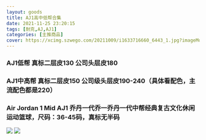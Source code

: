 ```yaml
---
layout: goods
title: AJ1高中低帮合集
date: 2021-11-25 23:20:15
tags: [耐克,AJ,AJ1]
categories: [主推商品]
cover: https://xcimg.szwego.com/20211009/i1633716660_6443_1.jpg?imageMogr2/auto-orient/thumbnail/!520x520r/quality/100/format/jpg
---
```



### AJ1低帮 真标二层皮130 公司头层皮180

### AJ1中高帮 真标二层皮150 公司级头层皮190-240（具体看配色，主流配色都是220）
   
### Air Jordan 1 Mid AJ1 乔丹一代乔一乔丹一代中帮经典复古文化休闲运动篮球，尺码：36-45码，真标无半码

![](https://xcimg.szwego.com/20211009/i1633716660_5031_0.jpg)
![](https://xcimg.szwego.com/20211009/i1633716660_6443_1.jpg)